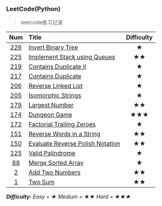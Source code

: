 ### LeetCode(Python)

> leetcode练习记录

| Num  | Title                                   | Difficulty |
| :--: | :-------------------------------------- | :--------: |
| [226](./source/226_Invert_Binary_Tree.py)      | [Invert Binary Tree][226]                |     ★      |
| [225](./source/225_Implement_Stack_using_Queues.py) | [Implement Stack using Queues][225]   |     ★★     |
| [219](./source/219_Contains_Duplicate_II.py)   | [Contains Duplicate II][219]         |     ★      |
| [217](./source/217_Contains_Duplicate.py)   | [Contains Duplicate][217]              |     ★      |
| [206](./source/206_Reverse_Linked_List.py)   | [Reverse Linked List][206]            |     ★      |
| [205](./source/205_Isomorphic_Strings.py)    | [Isomorphic Strings][205]              |     ★      |
| [179](./source/179_Largest_Number.py)      | [Largest Number][179]                    |     ★★     |
| [174](./source/174_Dungeon_Game.py)        | [Dungeon Game][174]                    |    ★★★     |
| [172](./source/172_Factorial_Trailing_Zeroes.py)   | [Factorial Trailing Zeroes][172]       |     ★      |
| [151](./source/151_Reverse_Words_in_a_String.py)     | [Reverse Words in a String][151]       |     ★★     |
| [150](./source/150_Evaluate_Reverse_Polish_Notation.py)  | [Evaluate Reverse Polish Notation][150]  |     ★★     |
| [125](source/LC0125_Valid_Palindrome.py)  | [Valid Palindrome][125]                  |     ★      |
| [88](./source/88_Merge_Sorted_Array.py)      | [Merge Sorted Array][88]               |     ★      |
| [ 2 ](./source/2_Add_Two_Numbers.py)      | [Add Two Numbers][2]                  |     ★★     |
| [ 1 ](./source/1_Two_Sum.py)          | [Two Sum][1]                            |     ★★     |

***Difficulty:*** *Easy = ★  Medium = ★★  Hard = ★★★*

[1]:https://leetcode.com/problems/two-sum/
[2]:https://leetcode.com/problems/add-two-numbers/
[69]:https://oj.leetcode.com/problems/sqrtx/
[88]:https://leetcode.com/problems/merge-sorted-array/
[118]:https://leetcode.com/problems/pascals-triangle/description/
[125]:https://leetcode.com/problems/valid-palindrome/
[141]:https://oj.leetcode.com/problems/linked-list-cycle/
[150]:https://oj.leetcode.com/problems/evaluate-reverse-polish-notation/
[151]:https://oj.leetcode.com/problems/reverse-words-in-a-string/
[172]:https://leetcode.com/problems/factorial-trailing-zeroes/
[174]:https://oj.leetcode.com/problems/dungeon-game/
[179]:https://oj.leetcode.com/problems/largest-number/
[205]:https://leetcode.com/problems/isomorphic-strings/
[206]:https://leetcode.com/problems/reverse-linked-list/
[217]:https://leetcode.com/problems/contains-duplicate/
[219]:https://leetcode.com/problems/contains-duplicate-ii/
[225]:https://leetcode.com/problems/implement-stack-using-queues/
[226]:https://leetcode.com/problems/invert-binary-tree/
[232]:https://leetcode.com/problems/implement-queue-using-stacks/description/

